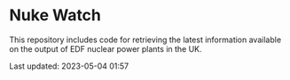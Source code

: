 # Nuke Watch

This repository includes code for retrieving the latest information available on the output of EDF nuclear power plants in the UK.

Last updated: 2023-05-04 01:57